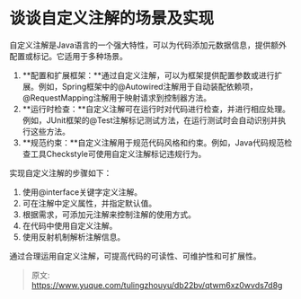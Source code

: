 # 谈谈自定义注解的场景及实现

自定义注解是Java语言的一个强大特性，可以为代码添加元数据信息，提供额外配置或标记。它适用于多种场景。

1. **配置和扩展框架：**通过自定义注解，可以为框架提供配置参数或进行扩展。例如，Spring框架中的@Autowired注解用于自动装配依赖项，@RequestMapping注解用于映射请求到控制器方法。
2. **运行时检查：**自定义注解可在运行时对代码进行检查，并进行相应处理。例如，JUnit框架的@Test注解标记测试方法，在运行测试时会自动识别并执行这些方法。
3. **规范约束：**自定义注解用于规范代码风格和约束。例如，Java代码规范检查工具Checkstyle可使用自定义注解标记违规行为。

实现自定义注解的步骤如下：

1. 使用@interface关键字定义注解。
2. 可在注解中定义属性，并指定默认值。
3. 根据需求，可添加元注解来控制注解的使用方式。
4. 在代码中使用自定义注解。
5. 使用反射机制解析注解信息。

通过合理运用自定义注解，可提高代码的可读性、可维护性和可扩展性。


> 原文: <https://www.yuque.com/tulingzhouyu/db22bv/qtwm6xz0wvds7d8g>